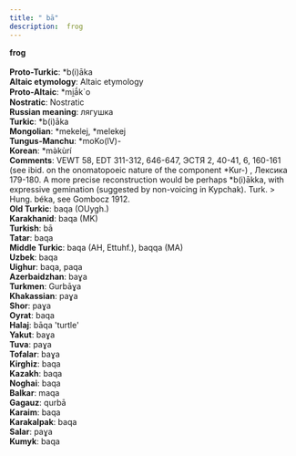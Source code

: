 ```yaml
---
title: " bā"
description:  frog
---
```

<strong> frog</strong><br><br>
<strong>Proto-Turkic</strong>:  *b(i)āka<br>
<strong>Altaic etymology</strong>:  Altaic etymology<br>
<strong> Proto-Altaic</strong>:  *mi̯ā́k`o<br>
<strong>Nostratic</strong>:  Nostratic<br>
<strong>Russian meaning</strong>:  лягушка<br>
<strong>Turkic</strong>:  *b(i)āka<br>
<strong>Mongolian</strong>:  *mekelej, *melekej<br>
<strong>Tungus-Manchu</strong>:  *moKo(lV)-<br>
<strong>Korean</strong>:  *mǝ̀kùrí<br>
<strong>Comments</strong>:  VEWT 58, EDT 311-312, 646-647, ЭСТЯ 2, 40-41, 6, 160-161 (see ibid. on the onomatopoeic nature of the component *Kur-) , Лексика 179-180. A more precise reconstruction would be perhaps *b(i)ākka, with expressive gemination (suggested by non-voicing in Kypchak). Turk. > Hung. béka, see Gombocz 1912.<br>
<strong>Old Turkic</strong>:  baqa (OUygh.)<br>
<strong>Karakhanid</strong>:  baqa (MK)<br>
<strong>Turkish</strong>:  bā<br>
<strong>Tatar</strong>:  baqa<br>
<strong>Middle Turkic</strong>:  baqa (AH, Ettuhf.), baqqa (MA)<br>
<strong>Uzbek</strong>:  baqa<br>
<strong>Uighur</strong>:  baqa, paqa<br>
<strong>Azerbaidzhan</strong>:  baɣa<br>
<strong>Turkmen</strong>:  Gurbāɣa<br>
<strong>Khakassian</strong>:  paɣa<br>
<strong>Shor</strong>:  paɣa<br>
<strong>Oyrat</strong>:  baqa<br>
<strong>Halaj</strong>:  bāqa 'turtle'<br>
<strong>Yakut</strong>:  baɣa<br>
<strong>Tuva</strong>:  paɣa<br>
<strong>Tofalar</strong>:  baɣa<br>
<strong>Kirghiz</strong>:  baqa<br>
<strong>Kazakh</strong>:  baqa<br>
<strong>Noghai</strong>:  baqa<br>
<strong>Balkar</strong>:  maqa<br>
<strong>Gagauz</strong>:  qurbā<br>
<strong>Karaim</strong>:  baqa<br>
<strong>Karakalpak</strong>:  baqa<br>
<strong>Salar</strong>:  paɣa<br>
<strong>Kumyk</strong>:  baqa<br>


